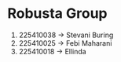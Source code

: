 # Robusta Group
1. 225410038 -> Stevani Buring
2. 225410025 -> Febi Maharani
4. 225410018 -> Ellinda
